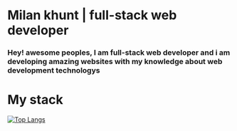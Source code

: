# Milan khunt | full-stack web developer 
 
 ### Hey! awesome peoples, I am full-stack web developer and i am developing amazing websites with my knowledge about web development technologys
 
# My stack

[![Top Langs](https://github-readme-stats.vercel.app/api/top-langs/?username=milan1310&theme=vue&layout=compact)](https://github.com/milan1310/github-readme-stats)

